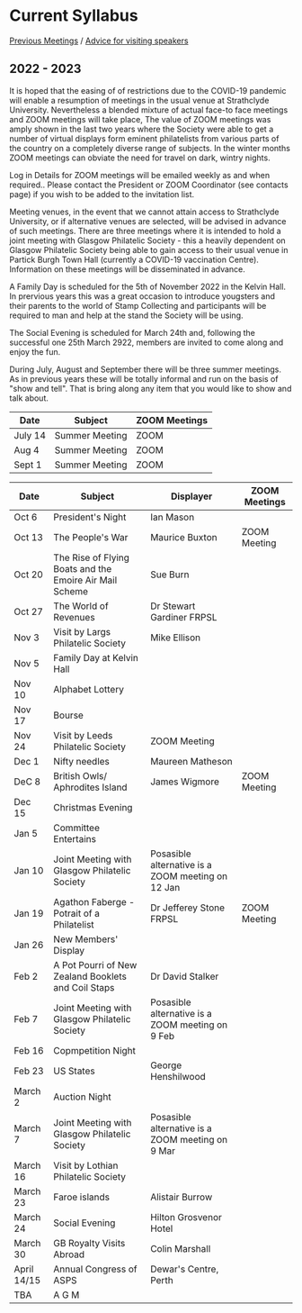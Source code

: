 # Current Syllabus

[Previous Meetings](./previous-meetings) / [Advice for visiting speakers](./advice-for-visiting-speakers)

## 2022 - 2023 ##
It is hoped that the easing of of restrictions due to the COVID-19 pandemic will enable a resumption of meetings in the usual venue at Strathclyde University. Nevertheless a blended mixture of actual face-to face meetings and ZOOM meetings will take place, The value of ZOOM meetings was amply shown in the last two years where the Society were able to get a number of virtual displays form eminent philatelists from various parts of the country on a completely diverse range of subjects. In the winter months ZOOM meetings can obviate the need for travel on dark, wintry nights.

Log in Details for ZOOM meetings will be emailed weekly as and when required.. Please contact the President or ZOOM Coordinator (see contacts page) if you wish to be added to the invitation list.

Meeting venues, in the event that we cannot attain access to Strathclyde University, or if alternative venues are selected, will be advised in advance of such meetings. There are three meetings where it is intended to hold a joint meeting with Glasgow Philatelic Society - this a heavily dependent on Glasgow Philatelic Society being able to gain access to their usual venue in Partick Burgh Town Hall (currently a COVID-19 vaccination Centre). Information on these meetings will be disseminated in advance.

A Family Day is scheduled for the 5th of November 2022 in the Kelvin Hall. In prervious years this was a great occasion to introduce yougsters and their parents to the world of Stamp Collecting and participants will be required to man and help at the stand the Society will be using.

The Social Evening is scheduled for March 24th and, following the successful one 25th March 2922, members are invited to come along and enjoy the fun.

During July, August and September there will be three summer meetings. As in previous years these will be totally informal and run on the basis of "show and tell". That is bring along any item that you would like to show and talk about.

Date  | Subject | ZOOM Meetings
----- |-------  | -------------
July 14 | Summer Meeting | ZOOM
Aug 4   | Summer Meeting | ZOOM
Sept 1  | Summer Meeting | ZOOM

Date  | Subject | Displayer | ZOOM Meetings
----- | ------- | --------- | -------------
Oct 6  | President's Night | Ian Mason
Oct 13 | The People's War | Maurice Buxton | ZOOM Meeting
Oct 20 | The Rise of Flying Boats and the Emoire Air Mail Scheme | Sue Burn
Oct 27 | The World of Revenues | Dr Stewart Gardiner FRPSL
Nov 3  | Visit by Largs Philatelic Society | Mike Ellison 
Nov 5  | Family Day at Kelvin Hall
Nov 10 | Alphabet Lottery 
Nov 17 | Bourse
Nov 24 | Visit by Leeds Philatelic Society | ZOOM Meeting
Dec 1  | Nifty needles | Maureen Matheson
DeC 8  | British Owls/ Aphrodites Island | James Wigmore | ZOOM Meeting
Dec 15 | Christmas Evening
Jan 5  | Committee Entertains 
Jan 10 | Joint Meeting with Glasgow Philatelic Society | Posasible alternative is a ZOOM meeting on 12 Jan
Jan 19 | Agathon Faberge - Potrait of a Philatelist| Dr Jefferey Stone FRPSL | ZOOM Meeting
Jan 26 | New Members' Display
Feb 2  | A Pot Pourri of New Zealand Booklets and Coil Staps | Dr David Stalker
Feb 7  | Joint Meeting with Glasgow Philatelic Society | Posasible alternative is a ZOOM meeting on 9 Feb
Feb 16 | Copmpetition Night
Feb 23 | US States | George Henshilwood
March 2  | Auction Night
March 7  | Joint Meeting with Glasgow Philatelic Society | Posasible alternative is a ZOOM meeting on 9 Mar
March 16 | Visit by Lothian Philatelic Society
March 23 | Faroe islands | Alistair Burrow
March 24 | Social Evening | Hilton Grosvenor Hotel
March 30 | GB Royalty Visits Abroad | Colin Marshall
April 14/15 | Annual Congress of ASPS | Dewar's Centre, Perth
TBA    | A G M

